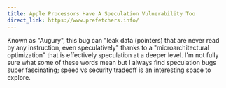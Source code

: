```yaml
---
title: Apple Processors Have A Speculation Vulnerability Too
direct_link: https://www.prefetchers.info/
---
```


Known as "Augury", this bug can "leak data (pointers) that are never read by
any instruction, even speculatively" thanks to a "microarchitectural
optimization" that is effectively speculation at a deeper level. I'm not fully
sure what some of these words mean but I always find speculation bugs super
fascinating; speed vs security tradeoff is an interesting space to explore.

